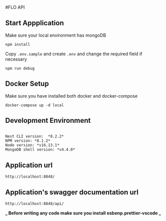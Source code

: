 #FLO API

## Start Appplication

Make sure your local environment has mongoDB

`npm install`

Copy `.env.sample` and create `.env` and change the required field if necessary

`npm run debug`

## Docker Setup

Make sure you have installed both docker and docker-compose

`docker-compose up -d local`

## Development Environment

```

Nest CLI version:  *8.2.2*
NPM version: *8.1.2*
Node version: *v16.13.1*
MongoDB shell version: *v4.4.0*

```

## Application url

`http://localhost:8848/`

## Application's swagger documentation url

`http://localhost:8848/api/`

**_ Before writing any code make sure you install esbenp.prettier-vscode _**
